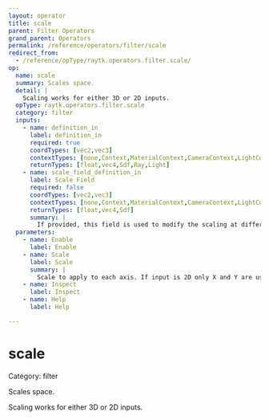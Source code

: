```yaml
---
layout: operator
title: scale
parent: Filter Operators
grand_parent: Operators
permalink: /reference/operators/filter/scale
redirect_from:
  - /reference/opType/raytk.operators.filter.scale/
op:
  name: scale
  summary: Scales space.
  detail: |
    Scaling works for either 3D or 2D inputs.
  opType: raytk.operators.filter.scale
  category: filter
  inputs:
    - name: definition_in
      label: definition_in
      required: true
      coordTypes: [vec2,vec3]
      contextTypes: [none,Context,MaterialContext,CameraContext,LightContext,RayContext]
      returnTypes: [float,vec4,Sdf,Ray,Light]
    - name: scale_field_definition_in
      label: Scale Field
      required: false
      coordTypes: [vec2,vec3]
      contextTypes: [none,Context,MaterialContext,CameraContext,LightContext,RayContext]
      returnTypes: [float,vec4,Sdf]
      summary: |
        If provided, this field is used to modify the scaling at different points in space. If the field returns float values, the value of all the `Scale` parameters are multiplied by that value. If it returns vec4 values, each part of the `Scale` parameter is multiplied by the corresponding value in the vec4.
  parameters:
    - name: Enable
      label: Enable
    - name: Scale
      label: Scale
      summary: |
        Scale to apply to each axis. If input is 2D only X and Y are used.
    - name: Inspect
      label: Inspect
    - name: Help
      label: Help

---
```


# scale

Category: filter



Scales space.

Scaling works for either 3D or 2D inputs.